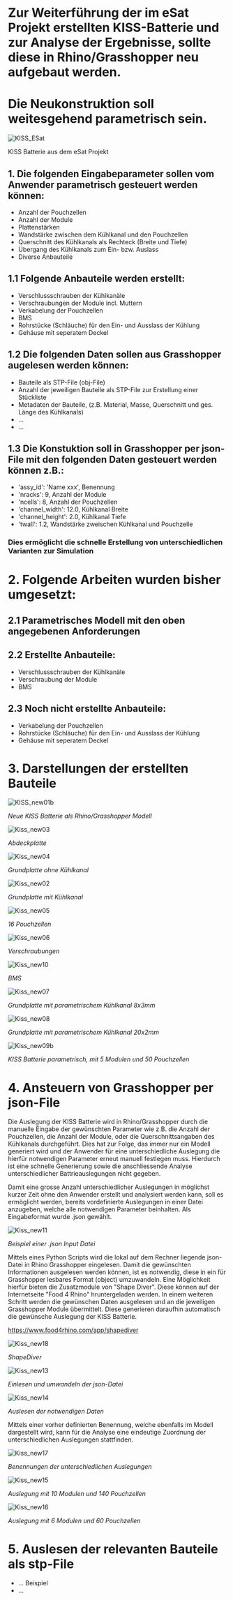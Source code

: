 # Zur Weiterführung der im eSat Projekt erstellten KISS-Batterie und zur Analyse der Ergebnisse, sollte diese in Rhino/Grasshopper neu aufgebaut werden.
# Die Neukonstruktion soll weitesgehend parametrisch sein.



![KISS_ESat](KISS_ESat.JPG)

KISS Batterie aus dem eSat Projekt


## 1. Die folgenden Eingabeparameter sollen vom Anwender parametrisch gesteuert werden können:

* Anzahl der Pouchzellen
* Anzahl der Module
* Plattenstärken
* Wandstärke zwischen dem Kühlkanal und den Pouchzellen
* Querschnitt des Kühlkanals als Rechteck (Breite und Tiefe)
* Übergang des Kühlkanals zum Ein- bzw. Auslass
* Diverse Anbauteile


## 1.1 Folgende Anbauteile werden erstellt:

* Verschlussschrauben der Kühlkanäle
* Verschraubungen der Module incl. Muttern
* Verkabelung der Pouchzellen
* BMS
* Rohrstücke (Schläuche) für den Ein- und Ausslass der Kühlung
* Gehäuse mit seperatem Deckel


## 1.2 Die folgenden Daten sollen aus Grasshopper augelesen werden können:

* Bauteile als STP-File (obj-File)
* Anzahl der jeweiligen Bauteile als STP-File zur Erstellung einer Stückliste
* Metadaten der Bauteile, (z.B. Material, Masse, Querschnitt und ges. Länge des Kühlkanals)
* ...
* ...


## 1.3 Die Konstuktion soll in Grasshopper per json-File mit den folgenden Daten gesteuert werden können z.B.:

* 'assy_id': 'Name xxx', Benennung
* 'nracks': 9, Anzahl der Module
* 'ncells': 8, Anzahl der Pouchzellen
* 'channel_width': 12.0, Kühlkanal Breite
* 'channel_height': 2.0, Kühlkanal Tiefe
* 'twall': 1.2, Wandstärke zweischen Kühlkanal und Pouchzelle

### Dies ermöglicht die schnelle Erstellung von unterschiedlichen Varianten zur Simulation



# 2. Folgende Arbeiten wurden bisher umgesetzt:

## 2.1 Parametrisches Modell mit den oben angegebenen Anforderungen


## 2.2 Erstellte Anbauteile:

* Verschlussschrauben der Kühlkanäle
* Verschraubung der Module
* BMS


## 2.3 Noch nicht erstellte Anbauteile:

* Verkabelung der Pouchzellen
* Rohrstücke (Schläuche) für den Ein- und Ausslass der Kühlung
* Gehäuse mit seperatem Deckel


# 3. Darstellungen der erstellten Bauteile


![KISS_new01b](KISS_new01b.JPG)

*Neue KISS Batterie als Rhino/Grasshopper Modell*


![Kiss_new03](KISS_new03.JPG)

*Abdeckplatte*


![Kiss_new04](KISS_new04.JPG)

*Grundplatte ohne Kühlkanal*


![Kiss_new02](KISS_new02.JPG)

*Grundplatte mit Kühlkanal*


![Kiss_new05](KISS_new05.JPG)

*16 Pouchzellen*


![Kiss_new06](KISS_new06.JPG)

*Verschraubungen*


![Kiss_new10](KISS_new10.JPG)

*BMS*


![Kiss_new07](KISS_new07.JPG)

*Grundplatte mit parametrischem Kühlkanal 8x3mm*


![Kiss_new08](KISS_new08.JPG)

*Grundplatte mit parametrischem Kühlkanal 20x2mm*


![Kiss_new09b](KISS_new09b.JPG)

*KISS Batterie parametrisch, mit 5 Modulen und 50 Pouchzellen*


# 4. Ansteuern von Grasshopper per json-File

Die Auslegung der KISS Batterie wird in Rhino/Grasshopper durch die manuelle Eingabe der gewünschten Parameter wie z.B. die Anzahl der Pouchzellen, die Anzahl der Module, oder die Querschnittsangaben des Kühlkanals durchgeführt. Dies hat zur Folge, das immer nur ein Modell generiert wird und der Anwender für eine unterschiedliche Auslegung die hierfür notwendigen Parameter erneut manuell festlegen muss. Hierdurch ist eine schnelle Generierung sowie die anschliessende Analyse unterschiedlicher Battrieauslegungen nicht gegeben.

Damit eine grosse Anzahl unterschiedlicher Auslegungen in möglichst kurzer Zeit ohne den Anwender erstellt und analysiert werden kann, soll es ermöglicht werden, bereits vordefinierte Auslegungen in einer Datei anzugeben, welche alle notwendigen Parameter beinhalten. Als Eingabeformat wurde .json gewählt.


![Kiss_new11](KISS_new11.JPG)

*Beispiel einer .json Input Datei*


Mittels eines Python Scripts wird die lokal auf dem Rechner liegende json-Datei in Rhino Grasshopper eingelesen.
Damit die gewünschten Informationen ausgelesen werden können, ist es notwendig, diese in ein für Grasshopper lesbares Format (object) umzuwandeln. Eine Möglichkeit hierfür bieten die Zusatzmodule von "Shape Diver". Diese können auf der Internetseite "Food 4 Rhino" hruntergeladen werden. In einem weiteren Schritt werden die gewünschen Daten ausgelesen und an die jeweiligen Grasshopper Module übermittelt. Diese generieren daraufhin automatisch die gewünsche Auslegung der KISS Batterie.


https://www.food4rhino.com/app/shapediver

![Kiss_new18](KISS_new18.JPG)

*ShapeDiver*


![Kiss_new13](KISS_new13.JPG)

*Einlesen und umwandeln der json-Datei*


![Kiss_new14](KISS_new14.JPG)

*Auslesen der notwendigen Daten*

Mittels einer vorher definierten Benennung, welche ebenfalls im Modell dargestellt wird, kann für die Analyse eine eindeutige Zuordnung der unterschiedlichen Auslegungen stattfinden.

![Kiss_new17](KISS_new17.JPG)

*Benennungen der unterschiedlichen Auslegungen*

![Kiss_new15](KISS_new15.JPG)

*Auslegung mit 10 Modulen und 140 Pouchzellen*

![Kiss_new16](KISS_new16.JPG)

*Auslegung mit 6 Modulen und 60 Pouchzellen*

# 5. Auslesen der relevanten Bauteile als stp-File

* ... Beispiel
* ...
